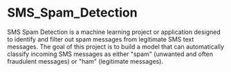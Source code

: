 # SMS_Spam_Detection
SMS Spam Detection is a machine learning project or application designed to identify and filter out spam messages from legitimate SMS text messages. The goal of this project is to build a model that can automatically classify incoming SMS messages as either "spam" (unwanted and often fraudulent messages) or "ham" (legitimate messages).
